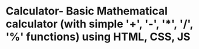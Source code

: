 # Calculator- Basic Mathematical calculator (with simple '+', '-', '*', '/', '%' functions) using HTML, CSS, JS
